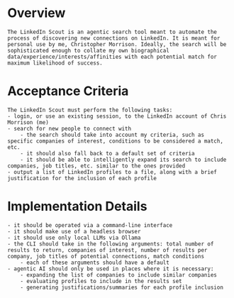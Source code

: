 # Overview
    The LinkedIn Scout is an agentic search tool meant to automate the process of discovering new connections on LinkedIn. It is meant for personal use by me, Christopher Morrison. Ideally, the search will be sophisticated enough to collate my own biographical data/experience/interests/affinities with each potential match for maximum likelihood of success.

# Acceptance Criteria
    The LinkedIn Scout must perform the following tasks:
    - login, or use an existing session, to the LinkedIn account of Chris Morrison (me)
    - search for new people to connect with
        - the search should take into account my criteria, such as specific companies of interest, conditions to be considered a match, etc.
        - it should also fall back to a default set of criteria
        - it should be able to intelligently expand its search to include companies, job titles, etc. similar to the ones provided
    - output a list of LinkedIn profiles to a file, along with a brief justification for the inclusion of each profile

# Implementation Details
    - it should be operated via a command-line interface
    - it should make use of a headless browser
    - it should use only local LLMs via Ollama
    - the CLI should take in the following arguments: total number of results to return, companies of interest, number of results per company, job titles of potential connections, match conditions
        - each of these arguments should have a default
    - agentic AI should only be used in places where it is necessary:
        - expanding the list of companies to include similar companies
        - evaluating profiles to include in the results set
        - generating justifications/summaries for each profile inclusion
    